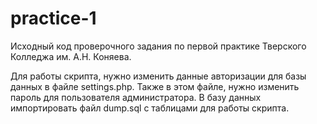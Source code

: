 # practice-1
Исходный код проверочного задания по первой практике Тверского Колледжа им. А.Н. Коняева.

Для работы скрипта, нужно изменить данные авторизации для базы данных в файле settings.php. Также в этом файле, нужно изменить пароль для пользователя администратора.
В базу данных импортировать файл dump.sql с таблицами для работы скрипта.
